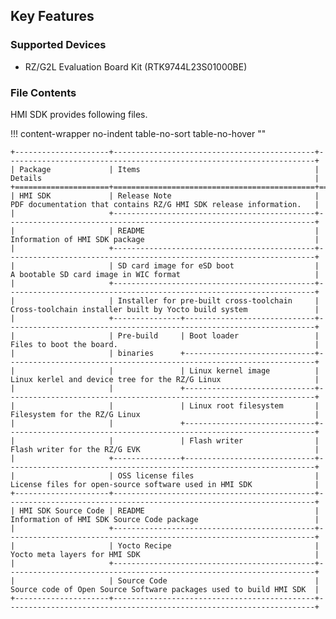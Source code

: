## Key Features

### Supported Devices

* RZ/G2L Evaluation Board Kit (RTK9744L23S01000BE)

### File Contents

HMI SDK provides following files.

!!! content-wrapper no-indent table-no-sort table-no-hover ""

    +---------------------+---------------------------------------------+---------------------------------------------------------------------+
    | Package             | Items                                       | Details                                                             |
    +=====================+=============================================+=====================================================================+
    | HMI SDK             | Release Note                                | PDF documentation that contains RZ/G HMI SDK release information.   |
    |                     +---------------------------------------------+---------------------------------------------------------------------+
    |                     | README                                      | Information of HMI SDK package                                      |
    |                     +---------------------------------------------+---------------------------------------------------------------------+
    |                     | SD card image for eSD boot                  | A bootable SD card image in WIC format                              |
    |                     +---------------------------------------------+---------------------------------------------------------------------+
    |                     | Installer for pre-built cross-toolchain     | Cross-toolchain installer built by Yocto build system               |
    |                     +---------------+-----------------------------+---------------------------------------------------------------------+
    |                     | Pre-build     | Boot loader                 | Files to boot the board.                                            |
    |                     | binaries      +-----------------------------+---------------------------------------------------------------------+
    |                     |               | Linux kernel image          | Linux kerlel and device tree for the RZ/G Linux                     |
    |                     |               +-----------------------------+---------------------------------------------------------------------+
    |                     |               | Linux root filesystem       | Filesystem for the RZ/G Linux                                       |
    |                     |               +-----------------------------+---------------------------------------------------------------------+
    |                     |               | Flash writer                | Flash writer for the RZ/G EVK                                       |
    |                     +---------------+-----------------------------+---------------------------------------------------------------------+
    |                     | OSS license files                           | License files for open-source software used in HMI SDK              |
    +---------------------+---------------------------------------------+---------------------------------------------------------------------+
    | HMI SDK Source Code | README                                      | Information of HMI SDK Source Code package                          |
    |                     +---------------------------------------------+---------------------------------------------------------------------+
    |                     | Yocto Recipe                                | Yocto meta layers for HMI SDK                                       |
    |                     +---------------------------------------------+---------------------------------------------------------------------+
    |                     | Source Code                                 | Source code of Open Source Software packages used to build HMI SDK  |
    +---------------------+---------------------------------------------+---------------------------------------------------------------------+

